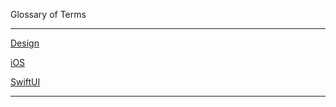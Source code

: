Glossary of Terms

- - - -

[Design](https://developer.apple.com/design/)

[iOS](https://developer.apple.com/ios/)

[SwiftUI](https://developer.apple.com/xcode/swiftui/)

- - - -
